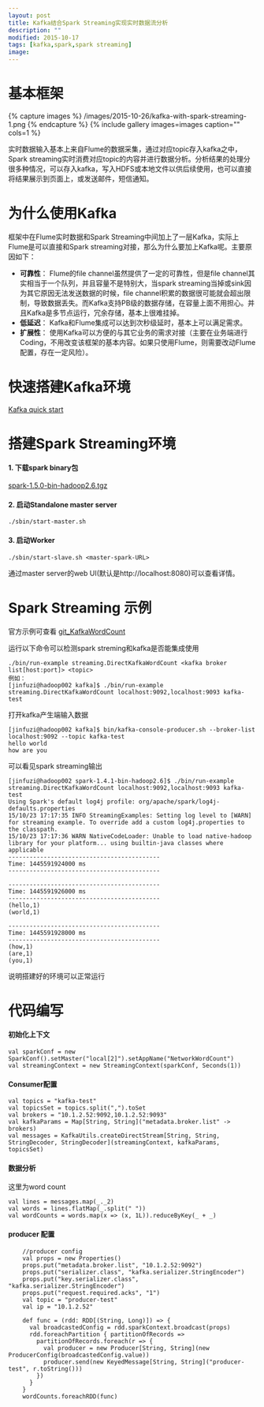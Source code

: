 ```yaml
---
layout: post
title: Kafka结合Spark Streaming实现实时数据流分析
description: ""
modified: 2015-10-17
tags: [kafka,spark,spark streaming]
image:
---
```


# 基本框架
{% capture images %}
	/images/2015-10-26/kafka-with-spark-streaming-1.png
{% endcapture %}
{% include gallery images=images caption="" cols=1 %}

实时数据输入基本上来自Flume的数据采集，通过对应topic存入kafka之中，Spark streaming实时消费对应topic的内容并进行数据分析。分析结果的处理分很多种情况，可以存入kafka，写入HDFS或本地文件以供后续使用，也可以直接将结果展示到页面上，或发送邮件，短信通知。

# 为什么使用Kafka

框架中在Flume实时数据和Spark Streaming中间加上了一层Kafka，实际上Flume是可以直接和Spark streaming对接，那么为什么要加上Kafka呢。主要原因如下：
* **可靠性**： Flume的file channel虽然提供了一定的可靠性，但是file channel其实相当于一个队列，并且容量不是特别大，当spark streaming当掉或sink因为其它原因无法发送数据的时候，file channel积累的数据很可能就会超出限制，导致数据丢失。而Kafka支持PB级的数据存储，在容量上面不用担心。并且Kafka是多节点运行，冗余存储，基本上很难挂掉。
* **低延迟**： Kafka和Flume集成可以达到次秒级延时，基本上可以满足需求。
* **扩展性**： 使用Kafka可以方便的与其它业务的需求对接（主要在业务端进行Coding，不用改变该框架的基本内容。如果只使用Flume，则需要改动Flume配置，存在一定风险）。

# 快速搭建Kafka环境

[Kafka quick start](http://kafka.apache.org/documentation.html#quickstart)

# 搭建Spark Streaming环境

#### 1. 下载spark binary包

[spark-1.5.0-bin-hadoop2.6.tgz](http://archive.apache.org/dist/spark/spark-1.5.0/spark-1.5.0-bin-hadoop2.6.tgz)

#### 2. 启动Standalone master server 

```
./sbin/start-master.sh
```

#### 3. 启动Worker

```
./sbin/start-slave.sh <master-spark-URL>
```

通过master server的web UI(默认是http://localhost:8080)可以查看详情。

# Spark Streaming 示例

官方示例可查看 [git_KafkaWordCount](https://github.com/apache/spark/blob/master/examples/src/main/scala/org/apache/spark/examples/streaming/DirectKafkaWordCount.scala)

运行以下命令可以检测spark streming和kafka是否能集成使用
```
./bin/run-example streaming.DirectKafkaWordCount <kafka broker list[host:port]> <topic>
例如：
[jinfuzi@hadoop002 kafka]$ ./bin/run-example streaming.DirectKafkaWordCount localhost:9092,localhost:9093 kafka-test
```
打开kafka产生端输入数据
```
[jinfuzi@hadoop002 kafka]$ bin/kafka-console-producer.sh --broker-list localhost:9092 --topic kafka-test
hello world
how are you
```
可以看见spark streaming输出
```
[jinfuzi@hadoop002 spark-1.4.1-bin-hadoop2.6]$ ./bin/run-example streaming.DirectKafkaWordCount localhost:9092,localhost:9093 kafka-test
Using Spark's default log4j profile: org/apache/spark/log4j-defaults.properties
15/10/23 17:17:35 INFO StreamingExamples: Setting log level to [WARN] for streaming example. To override add a custom log4j.properties to the classpath.
15/10/23 17:17:36 WARN NativeCodeLoader: Unable to load native-hadoop library for your platform... using builtin-java classes where applicable
-------------------------------------------
Time: 1445591924000 ms
-------------------------------------------

-------------------------------------------
Time: 1445591926000 ms
-------------------------------------------
(hello,1)
(world,1)

-------------------------------------------
Time: 1445591928000 ms
-------------------------------------------
(how,1)
(are,1)
(you,1)
```
说明搭建好的环境可以正常运行

# 代码编写

#### 初始化上下文

```
val sparkConf = new SparkConf().setMaster("local[2]").setAppName("NetworkWordCount")
val streamingContext = new StreamingContext(sparkConf, Seconds(1))
```

#### Consumer配置

```
val topics = "kafka-test"
val topicsSet = topics.split(",").toSet
val brokers = "10.1.2.52:9092,10.1.2.52:9093"
val kafkaParams = Map[String, String]("metadata.broker.list" -> brokers)
val messages = KafkaUtils.createDirectStream[String, String, StringDecoder, StringDecoder](streamingContext, kafkaParams, topicsSet)
```

#### 数据分析

这里为word count
```
val lines = messages.map(_._2)
val words = lines.flatMap(_.split(" "))
val wordCounts = words.map(x => (x, 1L)).reduceByKey(_ + _)
```

#### producer 配置

```
    //producer config
    val props = new Properties()
    props.put("metadata.broker.list", "10.1.2.52:9092")
    props.put("serializer.class", "kafka.serializer.StringEncoder")
    props.put("key.serializer.class", "kafka.serializer.StringEncoder")
    props.put("request.required.acks", "1")
    val topic = "producer-test"
    val ip = "10.1.2.52"

    def func = (rdd: RDD[(String, Long)]) => {
      val broadcastedConfig = rdd.sparkContext.broadcast(props)
      rdd.foreachPartition { partitionOfRecords =>
        partitionOfRecords.foreach(r => {
          val producer = new Producer[String, String](new ProducerConfig(broadcastedConfig.value))
          producer.send(new KeyedMessage[String, String]("producer-test", r.toString()))
        })
      }
    }
    wordCounts.foreachRDD(func)
```